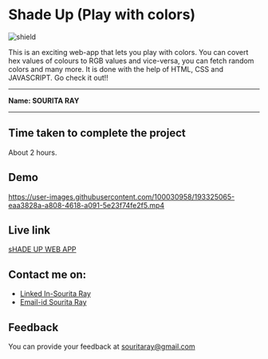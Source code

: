 # Shade Up (Play with colors)

![shield](https://img.shields.io/badge/-Javascript-purple)

This is an exciting web-app that lets you play with colors. You can covert hex values of colours to RGB values and vice-versa, you can fetch random colors and many more. It is done with the help of HTML, CSS and JAVASCRIPT. Go check it out!!

***
<b>Name: SOURITA RAY</b>
***

## Time taken to complete the project

About 2 hours.

## Demo



https://user-images.githubusercontent.com/100030958/193325065-eaa3828a-a808-4618-a091-5e23f74fe2f5.mp4



## Live link
[sHADE UP WEB APP](https://shade-up-souritaray.netlify.app/)


## Contact me on:

- [Linked In-Sourita Ray](www.linkedin.com/in/sourita-ray-89bab0212)
- [Email-id Sourita Ray](souritaray@gmail.com)

## Feedback

You can provide your feedback at souritaray@gmail.com
